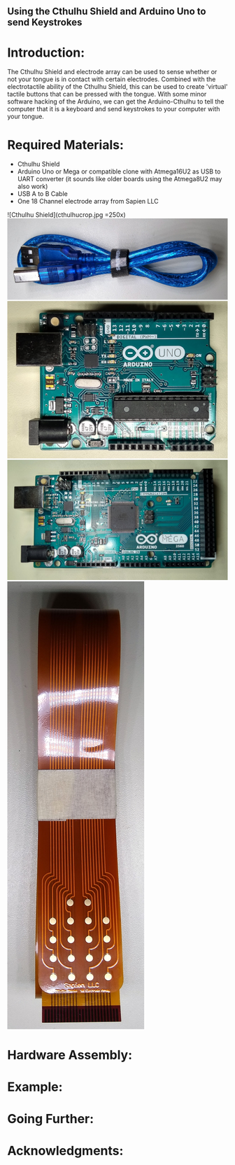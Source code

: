 ## Using the Cthulhu Shield and Arduino Uno to send Keystrokes

# Introduction:

The Cthulhu Shield and electrode array can be used to sense whether or not your tongue is in contact with certain electrodes. Combined with the electrotactile ability of the Cthulhu Shield, this can be used to create 'virtual' tactile buttons that can be pressed with the tongue. With some minor software hacking of the Arduino, we can get the Arduino-Cthulhu to tell the computer that it is a keyboard and send keystrokes to your computer with your tongue.

# Required Materials:

* Cthulhu Shield
* Arduino Uno or Mega or compatible clone with Atmega16U2 as USB to UART converter (it sounds like older boards using the Atmega8U2 may also work)
* USB A to B Cable
* One 18 Channel electrode array from Sapien LLC

![Cthulhu Shield](cthulhucrop.jpg =250x)
![USB A to B Cable](usbcrop.jpg)
![Cthulhu Shield](unocrop.jpg)
![Cthulhu Shield](megacrop.jpg)
![Cthulhu Shield](ribboncrop.jpg)


# Hardware Assembly:


# Example:



# Going Further:


# Acknowledgments: 
